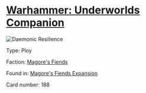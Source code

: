 # [Warhammer: Underworlds Companion](https://guidokessels.github.io/wh-underworlds)

  

![Daemonic Resilience](https://warhammerunderworlds.com/wp-content/uploads/sites/6/2018/03/188_ENG.png)



Type: Ploy

Faction: [Magore's Fiends](https://guidokessels.github.io/wh-underworlds/factions/magores-fiends)

Found in: [Magore's Fiends Expansion](https://guidokessels.github.io/wh-underworlds/locations/magores-fiends-expansion)

Card number: 188
